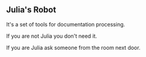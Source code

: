 Julia's Robot
-------------

It's a set of tools for documentation processing.

If you are not Julia you don't need it. 

If you are Julia ask someone from the room next door.

